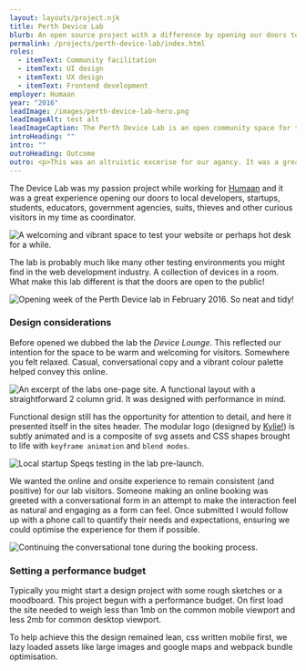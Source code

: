 ```yaml
---
layout: layouts/project.njk
title: Perth Device Lab
blurb: An open source project with a difference by opening our doors to local developers, startups, students, educators, government agencies, suits, thieves and other curious visitors.
permalink: /projects/perth-device-lab/index.html
roles:
  - itemText: Community facilitation
  - itemText: UI design
  - itemText: UX design
  - itemText: Frontend development
employer: Humaan
year: "2016"
leadImage: /images/perth-device-lab-hero.png
leadImageAlt: test alt
leadImageCaption: The Perth Device Lab is an open community space for testing web products on a range of devices and operating systems.
introHeading: ""
intro: ""
outroHeading: Outcome
outro: <p>This was an altruistic excerise for our agancy. It was a greater good project.</p> <p>We made a bunch of friends, perhaps enouraged a culture of best practice and certainaly helped countlesss others in their quest for improved mobile experinces. In 2016 we were added to the Smashing Magazines <a href="https://www.smashingmagazine.com/2016/11/worlds-best-open-device-labs/" target="_blank">"Where Are The World’s Best Open Device Labs?"</a> list which was a bit of a buzz too.</p> <p>The device lab, as many others around the world, has sadly closed.</p> 
---
```


The Device Lab was my passion project while working for [Humaan](http://humaan.com/ "Visit Humaan") and it was a great experience opening our doors to local developers, startups, students, educators, government agencies, suits, thieves and other curious visitors in my time as coordinator.

![](/images/device-lab-2.jpg "A welcoming and vibrant space to test your website or perhaps hot desk for a while.")

The lab is probably much like many other testing environments you might find in the web development industry. A collection of devices in a room. What make this lab different is that the doors are open to the public!

![](/images/device-lab-1.jpg "Opening week of the Perth Device lab in February 2016. So neat and tidy!")

### Design considerations

Before opened we dubbed the lab the *Device Lounge*. This reflected our intention for the space to be warm and welcoming for visitors. Somewhere you felt relaxed. Casual, conversational copy and a vibrant colour palette helped convey this online.

![](/images/lab-hero-desktop-2.jpg "An excerpt of the labs one-page site. A functional layout with a straightforward 2 column grid. It was designed with performance in mind.")

Functional design still has the opportunity for attention to detail, and here it presented itself in the sites header. The modular logo (designed by [Kylie!](https://twitter.com/kylietimpani)) is subtly animated and is a composite of svg assets and CSS shapes brought to life with `keyframe animation` and `blend modes`.

![](/images/urvin.jpg "Local startup Speqs testing in the lab pre-launch.")

We wanted the online and onsite experience to remain consistent (and positive) for our lab visitors. Someone making an online booking was greeted with a conversational form in an attempt to make the interaction feel as natural and engaging as a form can feel. Once submitted I would follow up with a phone call to quantify their needs and expectations, ensuring we could optimise the experience for them if possible.

![](/images/lab-booking.gif " Continuing the conversational tone during the booking process.")

### Setting a performance budget

Typically you might start a design project with some rough sketches or a moodboard. This project begun with a performance budget. On first load the site needed to weigh less than 1mb on the common mobile viewport and less 2mb for common desktop viewport.

To help achieve this the design remained lean, css written mobile first, we lazy loaded assets like large images and google maps and webpack bundle optimisation.
